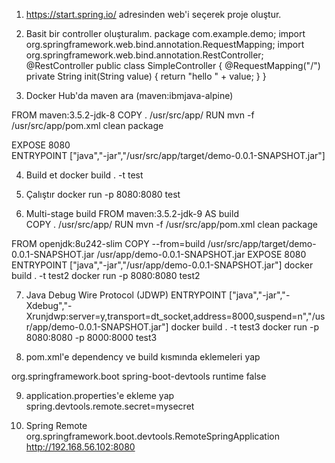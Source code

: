 1. https://start.spring.io/ adresinden web'i seçerek proje oluştur.

2. Basit bir controller oluşturalım.
package com.example.demo;
import org.springframework.web.bind.annotation.RequestMapping;
import org.springframework.web.bind.annotation.RestController;
@RestController
public class SimpleController {
	@RequestMapping("/")
	private String init(String value) {
		return "hello " + value;
	}
}

3. Docker Hub'da maven ara (maven:ibmjava-alpine)

FROM maven:3.5.2-jdk-8
COPY . /usr/src/app/
RUN mvn -f /usr/src/app/pom.xml clean package

EXPOSE 8080  
ENTRYPOINT ["java","-jar","/usr/src/app/target/demo-0.0.1-SNAPSHOT.jar"]

4. Build et
docker build . -t test

5. Çalıştır
docker run -p 8080:8080 test

6. Multi-stage build
FROM maven:3.5.2-jdk-9 AS build  
COPY . /usr/src/app/ 
RUN mvn -f /usr/src/app/pom.xml clean package

FROM openjdk:8u242-slim
COPY --from=build /usr/src/app/target/demo-0.0.1-SNAPSHOT.jar /usr/app/demo-0.0.1-SNAPSHOT.jar
EXPOSE 8080  
ENTRYPOINT ["java","-jar","/usr/app/demo-0.0.1-SNAPSHOT.jar"]
docker build . -t test2
docker run -p 8080:8080 test2

7. Java Debug Wire Protocol (JDWP)
ENTRYPOINT ["java","-jar","-Xdebug","-Xrunjdwp:server=y,transport=dt_socket,address=8000,suspend=n","/usr/app/demo-0.0.1-SNAPSHOT.jar"]
docker build . -t test3
docker run -p 8080:8080 -p 8000:8000 test3

8. pom.xml'e dependency ve build kısmında eklemeleri yap

<dependency>
	<groupId>org.springframework.boot</groupId>
	<artifactId>spring-boot-devtools</artifactId>
	<scope>runtime</scope>
</dependency>

<configuration>
	<excludeDevtools>false</excludeDevtools>
</configuration>

9. application.properties'e ekleme yap
spring.devtools.remote.secret=mysecret

10. Spring Remote
org.springframework.boot.devtools.RemoteSpringApplication
http://192.168.56.102:8080
